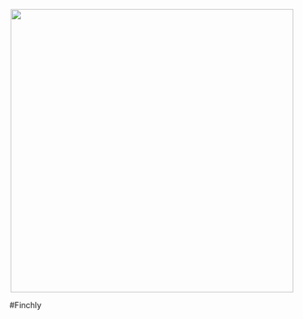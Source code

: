 <p align="center">
  <img src="https://raw.githubusercontent.com/xrctius/finchly/master/finchly-logo.png" width="500px" />
</p>
#Finchly
